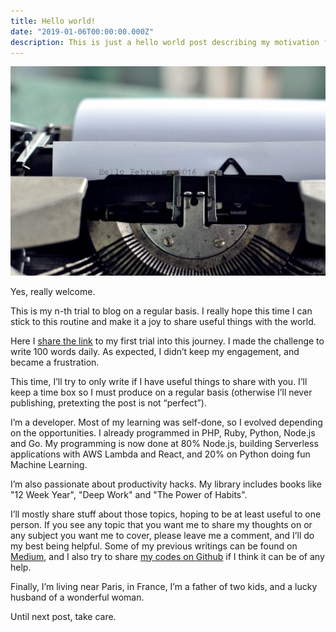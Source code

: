 ```yaml
---
title: Hello world!
date: "2019-01-06T00:00:00.000Z"
description: This is just a hello world post describing my motivation for writing.
---
```


![Just start writing...](./typing-machine.jpeg)

Yes, really welcome.

This is my n-th trial to blog on a regular basis. I really hope this time I can stick to this routine and make it a joy to share useful things with the world.

Here I [share the link](https://medium.com/@htaidirt/my-100-words-challenge-c3223c8bbea5) to my first trial into this journey. I made the challenge to write 100 words daily. As expected, I didn’t keep my engagement, and became a frustration.

This time, I’ll try to only write if I have useful things to share with you. I’ll keep a time box so I must produce on a regular basis (otherwise I’ll never publishing, pretexting the post is not “perfect”).

I’m a developer. Most of my learning was self-done, so I evolved depending on the opportunities. I already programmed in PHP, Ruby, Python, Node.js and Go. My programming is now done at 80% Node.js, building Serverless applications with AWS Lambda and React, and 20% on Python doing fun Machine Learning.

I’m also passionate about productivity hacks. My library includes books like "12 Week Year", "Deep Work" and "The Power of Habits".

I’ll mostly share stuff about those topics, hoping to be at least useful to one person. If you see any topic that you want me to share my thoughts on or any subject you want me to cover, please leave me a comment, and I’ll do my best being helpful. Some of my previous writings can be found on [Medium](https://medium.com/@htaidirt), and I also try to share [my codes on Github](https://github.com/htaidirt) if I think it can be of any help.

Finally, I’m living near Paris, in France, I’m a father of two kids, and a lucky husband of a wonderful woman.

Until next post, take care.
